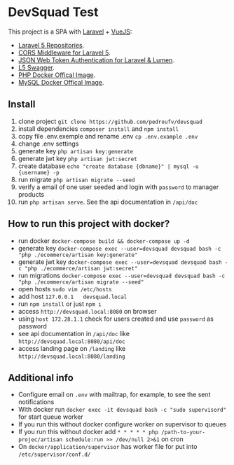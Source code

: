 # DevSquad Test

This project is a SPA with [Laravel](https://github.com/laravel/laravel) + [VueJS](https://github.com/vuejs/vue):

- [Laravel 5 Repositories](https://github.com/andersao/l5-repository).
- [CORS Middleware for Laravel 5](https://github.com/barryvdh/laravel-cors).
- [JSON Web Token Authentication for Laravel & Lumen](https://github.com/tymondesigns/jwt-auth).
- [L5 Swagger](https://github.com/DarkaOnLine/L5-Swagger).
- [PHP Docker Offical Image](https://hub.docker.com/_/php).
- [MySQL Docker Offical Image](https://hub.docker.com/_/mysql).


## Install
1. clone project ```git clone https://github.com/pedroufv/devsquad```
2. install dependencies ```composer install``` and `npm install`
3. copy file .env.exemple and rename .env ```cp .env.example .env```
4. change .env settings
5. generate key ```php artisan key:generate```
6. generate jwt key ```php artisan jwt:secret```
7. create database ```echo "create database {dbname}" | mysql -u {username} -p```
8. run migrate ```php artisan migrate --seed```
9. verify a email of one user seeded and login with `password` to manager products
10. run `php artisan serve`. See the api documentation in `/api/doc` 

## How to run this project with docker?
- run docker `docker-compose build && docker-compose up -d`
- generate key `docker-compose exec --user=devsquad devsquad bash -c "php ./ecommerce/artisan key:generate"` 
- generate jwt key `docker-compose exec --user=devsquad devsquad bash -c "php ./ecommerce/artisan jwt:secret"` 
- run migrations `docker-compose exec --user=devsquad devsquad bash -c "php ./ecommerce/artisan migrate --seed"` 
- open hosts `sudo vim /etc/hosts`
- add host `127.0.0.1   devsquad.local`
- run `npm install` or just `npm i`
- access `http://devsquad.local:8080` on browser
- using `host 172.28.1.1` check for users created and use `password` as password
- see api documentation in `/api/doc` like `http://devsquad.local:8080/api/doc`
- access landing page on `/landing` like `http://devsquad.local:8080/landing`

## Additional info
- Configure email on `.env` with mailtrap, for example, to see the sent notifications
- With docker run `docker exec -it devsquad bash -c "sudo supervisord"` for start queue worker
- If you run this without docker configure worker on supervisor to queues
- If you run this without docker add `* * * * * php /path-to-your-projec/artisan schedule:run >> /dev/null 2>&1` on cron
- On `docker/application/supervisor` has worker file for put into `/etc/supervisor/conf.d/`

